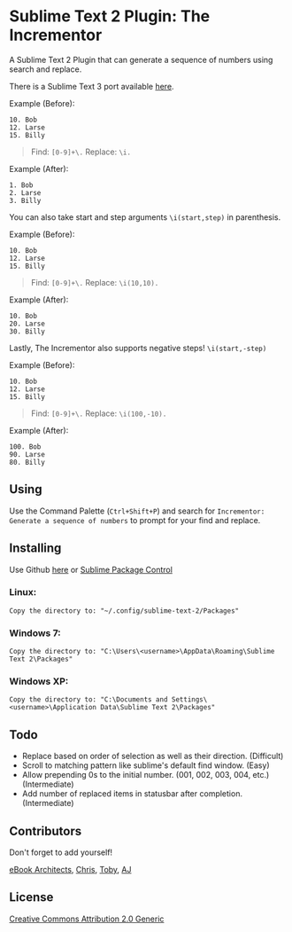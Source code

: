 # Sublime Text 2 Plugin: The Incrementor

A Sublime Text 2 Plugin that can generate a sequence of numbers using search and replace.

There is a Sublime Text 3 port available [here](https://github.com/born2c0de/Incrementor).

Example (Before):

    10. Bob
    12. Larse
    15. Billy

> Find: `[0-9]+\.`
> Replace: `\i.`

Example (After):

    1. Bob
    2. Larse
    3. Billy

You can also take start and step arguments `\i(start,step)` in parenthesis.

Example (Before):

    10. Bob
    12. Larse
    15. Billy

> Find: `[0-9]+\.`
> Replace: `\i(10,10).`

Example (After):

    10. Bob
    20. Larse
    30. Billy

Lastly, The Incrementor also supports negative steps! `\i(start,-step)`

Example (Before):

    10. Bob
    12. Larse
    15. Billy

> Find: `[0-9]+\.`
> Replace: `\i(100,-10).`

Example (After):

    100. Bob
    90. Larse
    80. Billy

## Using

Use the Command Palette (`Ctrl+Shift+P`) and search for `Incrementor: Generate a sequence of numbers` to prompt for your find and replace.

## Installing

Use Github [here](https://github.com/eBookArchitects/Incrementor.git) or [Sublime Package Control](http://wbond.net/sublime_packages/package_control)

### Linux:

    Copy the directory to: "~/.config/sublime-text-2/Packages"

### Windows 7:

    Copy the directory to: "C:\Users\<username>\AppData\Roaming\Sublime Text 2\Packages"

### Windows XP:

    Copy the directory to: "C:\Documents and Settings\<username>\Application Data\Sublime Text 2\Packages"

## Todo

- Replace based on order of selection as well as their direction. (Difficult)
- Scroll to matching pattern like sublime's default find window. (Easy)
- Allow prepending 0s to the initial number. (001, 002, 003, 004, etc.) (Intermediate)
- Add number of replaced items in statusbar after completion. (Intermediate)

## Contributors

Don't forget to add yourself!

[eBook Architects](info@ebookarchitects.com), [Chris](cdcasey@gmail.com), [Toby](codenamekt@gmail.com), [AJ](anthony@ebookarchitects.com)

## License

[Creative Commons Attribution 2.0 Generic](http://creativecommons.org/licenses/by/2.0/)
